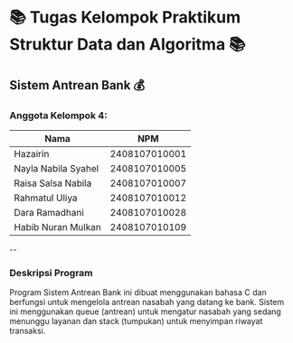 # :books: Tugas Kelompok Praktikum Struktur Data dan Algoritma :books:
## Sistem Antrean Bank :moneybag: 

### Anggota Kelompok 4:
| Nama                   | NPM           |
|------------------------|---------------|
| Hazairin               | 2408107010001 |
| Nayla Nabila Syahel    | 2408107010005 |
| Raisa Salsa Nabila     | 2408107010007 |
| Rahmatul Uliya         | 2408107010012 |
| Dara Ramadhani         | 2408107010028 |
| Habib Nuran Mulkan     | 2408107010109 |

--

### Deskripsi Program
Program Sistem Antrean Bank ini dibuat menggunakan bahasa C dan berfungsi untuk mengelola antrean nasabah yang datang ke bank. Sistem ini menggunakan queue (antrean) untuk mengatur nasabah yang sedang menunggu layanan dan stack (tumpukan) untuk menyimpan riwayat transaksi.

